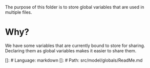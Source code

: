 The purpose of this folder is to store global variables that are used in multiple files.

# Why?

We have some variables that are currently bound to store for sharing. Declaring them as global
variables makes it easier to share them.

[]: # Language: markdown
[]: # Path: src/model/globals/ReadMe.md